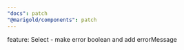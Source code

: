 ```yaml
---
"docs": patch
"@marigold/components": patch
---
```


feature: Select - make error boolean and add errorMessage
